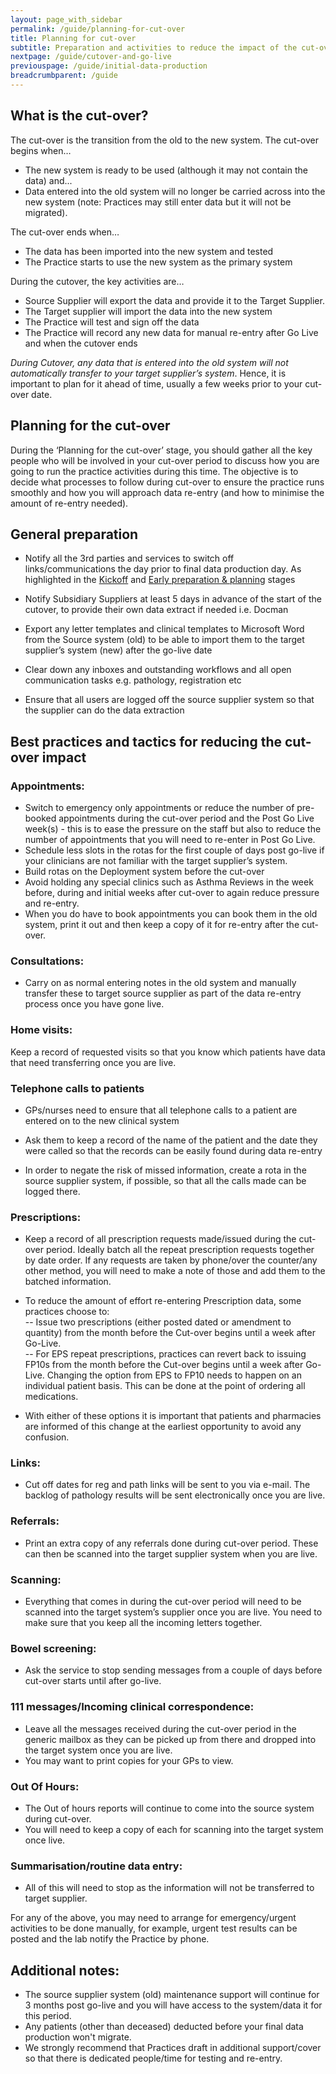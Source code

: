 ```yaml
---
layout: page_with_sidebar
permalink: /guide/planning-for-cut-over
title: Planning for cut-over
subtitle: Preparation and activities to reduce the impact of the cut-over & data re-entry
nextpage: /guide/cutover-and-go-live
previouspage: /guide/initial-data-production
breadcrumbparent: /guide
---
```


## What is the cut-over?

The cut-over is the transition from the old to the new system. The cut-over begins when…

* The new system is ready to be used (although it may not contain the data) and...
* Data entered into the old system will no longer be carried across into the new system (note: Practices may still enter data but it will not be migrated).

The cut-over ends when…

* The data has been imported into the new system and tested
* The Practice starts to use the new system as the primary system

During the cutover, the key activities are…

* Source Supplier will export the data and provide it to the Target Supplier. 
* The Target supplier will import the data into the new system
* The Practice will test and sign off the data
* The Practice will record any new data for manual re-entry after Go Live and when the cutover ends

*During Cutover, any data that is entered into the old system will not automatically transfer to your target supplier’s system*. Hence, it is important to plan for it ahead of time, usually a few weeks prior to your cut-over date.


## Planning for the cut-over

During the ‘Planning for the cut-over’ stage, you should gather all the key people who will be involved in your cut-over period to discuss how you are going to run the practice activities during this time. The objective is to decide what processes to follow during cut-over to ensure the practice runs smoothly and how you will approach data re-entry (and how to minimise the amount of re-entry needed). 


## General preparation

* Notify all the 3rd parties and services to switch off links/communications the day prior to final data production day. As highlighted in the [Kickoff](/prm-practice-migration/guide/kickoff#notification-of-3rd-parties-and-links) and [Early preparation & planning](/prm-practice-migration/guide/early-prep-and-planning#notification-of-3rd-parties-and-links) stages

* Notify Subsidiary Suppliers at least 5 days in advance of the start of the cutover, to provide their own data extract if needed i.e. Docman 

* Export any letter templates and clinical templates to Microsoft Word from the Source system (old) to be able to import them to the target supplier’s system (new) after the go-live date

* Clear down any inboxes and outstanding workflows and all open communication tasks e.g. pathology, registration etc

* Ensure that all users are logged off the source supplier system so that the supplier can do the data extraction



## Best practices and tactics for reducing the cut-over impact

### Appointments:  

* Switch to emergency only appointments or reduce the number of pre-booked appointments during the cut-over period and the Post Go Live week(s) - this is to ease the pressure on the staff but also to reduce the number of appointments that you will need to re-enter in Post Go Live.
* Schedule less slots in the rotas for the first couple of days post go-live if your clinicians are not familiar with the target supplier’s system. 
* Build rotas on the Deployment system before the cut-over 
* Avoid holding any special clinics such as Asthma Reviews in the week before, during and initial weeks after cut-over to again reduce pressure and re-entry.
* When you do have to book appointments you can book them in the old system, print it out and then keep a copy of it for re-entry after the cut-over. 


### Consultations: 
 
* Carry on as normal entering notes in the old system and manually transfer these to target source supplier as part of the data re-entry process once you have gone live.  


### Home visits:  

Keep a record of requested visits so that you know which patients have data that need transferring once you are live.  


### Telephone calls to patients

* GPs/nurses need to ensure that all telephone calls to a patient are entered on to the new clinical system


* Ask them to keep a record of the name of the patient and the date they were called so that the records can be easily found during data re-entry


* In order to negate the risk of missed information, create a rota in the source supplier system, if possible, so that all the calls made can be logged there.  


### Prescriptions: 
 
* Keep a record of all prescription requests made/issued during the cut-over period. Ideally batch all the repeat prescription requests together by date order. If any requests are taken by phone/over the counter/any other method, you will need to make a note of those and add them to the batched information.  

* To reduce the amount of effort re-entering Prescription data, some practices choose to:  
  -- Issue two prescriptions (either posted dated or amendment to quantity) from the month before the Cut-over begins until a week after Go-Live.  
  -- For EPS repeat prescriptions, practices can revert back to issuing FP10s from the month before the Cut-over begins until a week after Go-Live. Changing the option from EPS to FP10 needs to happen on an individual patient basis. This can be done at the point of ordering all medications.  
* With either of these options it is important that patients and pharmacies are informed of this change at the earliest opportunity to avoid any confusion.


### Links:

* Cut off dates for reg and path links will be sent to you via e-mail. The backlog of pathology results will be sent electronically once you are live. 


### Referrals: 
 
* Print an extra copy of any referrals done during cut-over period. These can then be scanned into the target supplier system when you are live.  


### Scanning:
  
* Everything that comes in during the cut-over period will need to be scanned into the target system’s supplier once you are live. You need to make sure that you keep all the incoming letters together.  


### Bowel screening:  

* Ask the service to stop sending messages from a couple of days before cut-over starts until after go-live.  


### 111 messages/Incoming clinical correspondence: 

* Leave all the messages received during the cut-over period in the generic mailbox as they can be picked up from there and dropped into the target system once you are live. 
* You may want to print copies for your GPs to view.  


### Out Of Hours:  

* The Out of hours reports will continue to come into the source system during cut-over. 
* You will need to keep a copy of each for scanning into the target system once live.  


### Summarisation/routine data entry:  
* All of this will need to stop as the information will not be transferred to target supplier.  


For any of the above, you may need to arrange for emergency/urgent activities to be done manually, for example, urgent test results can be posted and the lab notify the Practice by phone. 


## Additional notes:  
* The source supplier system (old) maintenance support will continue for 3 months post go-live and you will have access to the system/data it for this period.  
* Any patients (other than deceased) deducted before your final data production won't migrate.  
* We strongly recommend that Practices draft in additional support/cover so that there is dedicated people/time for testing and re-entry. 
